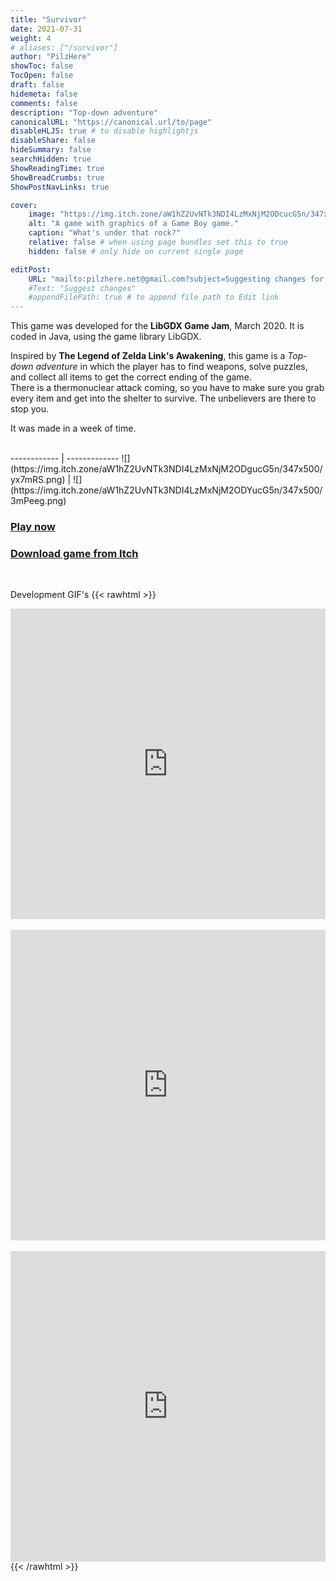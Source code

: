 ```yaml
---
title: "Survivor"
date: 2021-07-31
weight: 4
# aliases: ["/survivor"]
author: "PilzHere"
showToc: false
TocOpen: false
draft: false
hidemeta: false
comments: false
description: "Top-down adventure"
canonicalURL: "https://canonical.url/to/page"
disableHLJS: true # to disable highlightjs
disableShare: false
hideSummary: false
searchHidden: true
ShowReadingTime: true
ShowBreadCrumbs: true
ShowPostNavLinks: true

cover:
    image: "https://img.itch.zone/aW1hZ2UvNTk3NDI4LzMxNjM2ODcucG5n/347x500/NsAcVc.png"
    alt: "A game with graphics of a Game Boy game."
    caption: "What's under that rock?"
    relative: false # when using page bundles set this to true
    hidden: false # only hide on current single page

editPost:
    URL: "mailto:pilzhere.net@gmail.com?subject=Suggesting changes for "
    #Text: "Suggest changes"
    #appendFilePath: true # to append file path to Edit link
---
```


This game was developed for the **LibGDX Game Jam**, March 2020.
It is coded in Java, using the game library LibGDX.

Inspired by **The Legend of Zelda Link's Awakening**, this game is a *Top-down adventure* in which the player has to find weapons, solve puzzles, and collect all items to get the correct ending of the game.\
There is a thermonuclear attack coming, so you have to make sure you grab every item and get into the shelter to survive. The unbelievers are there to stop you.

It was made in a week of time.

<br />
------------ | -------------
![](https://img.itch.zone/aW1hZ2UvNTk3NDI4LzMxNjM2ODgucG5n/347x500/yx7mRS.png) | ![](https://img.itch.zone/aW1hZ2UvNTk3NDI4LzMxNjM2ODYucG5n/347x500/3mPeeg.png)

### [Play now](/games/survivor/play-survivor)

### [Download game from Itch](https://pilzhere.itch.io/survivor)

&nbsp;

Development GIF's
{{< rawhtml >}}
    <div style='position:relative; padding-bottom:calc(89.80% + 44px)'><iframe src='https://gfycat.com/ifr/BogusPointedBadger' frameborder='0' scrolling='no' width='100%' height='100%' style='position:absolute;top:0;left:0;' allowfullscreen></iframe></div>
    <br />
    <div style='position:relative; padding-bottom:calc(89.80% + 44px)'><iframe src='https://gfycat.com/ifr/TemptingOpulentDungbeetle' frameborder='0' scrolling='no' width='100%' height='100%' style='position:absolute;top:0;left:0;' allowfullscreen></iframe></div>
    <br />
    <div style='position:relative; padding-bottom:calc(89.80% + 44px)'><iframe src='https://gfycat.com/ifr/TartImmenseImago' frameborder='0' scrolling='no' width='100%' height='100%' style='position:absolute;top:0;left:0;' allowfullscreen></iframe></div>
{{< /rawhtml >}}
